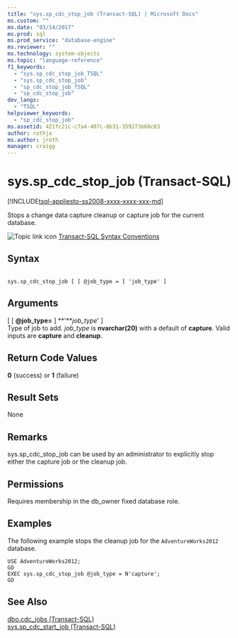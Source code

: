 ```yaml
---
title: "sys.sp_cdc_stop_job (Transact-SQL) | Microsoft Docs"
ms.custom: ""
ms.date: "03/14/2017"
ms.prod: sql
ms.prod_service: "database-engine"
ms.reviewer: ""
ms.technology: system-objects
ms.topic: "language-reference"
f1_keywords: 
  - "sys.sp_cdc_stop_job_TSQL"
  - "sys.sp_cdc_stop_job"
  - "sp_cdc_stop_job_TSQL"
  - "sp_cdc_stop_job"
dev_langs: 
  - "TSQL"
helpviewer_keywords: 
  - "sp_cdc_stop_job"
ms.assetid: 421fc21c-c7a4-407c-8b31-359273b68c63
author: rothja
ms.author: jroth
manager: craigg
---
```

# sys.sp_cdc_stop_job (Transact-SQL)
[!INCLUDE[tsql-appliesto-ss2008-xxxx-xxxx-xxx-md](../../includes/tsql-appliesto-ss2008-xxxx-xxxx-xxx-md.md)]

  Stops a change data capture cleanup or capture job for the current database.  
  
 ![Topic link icon](../../database-engine/configure-windows/media/topic-link.gif "Topic link icon") [Transact-SQL Syntax Conventions](../../t-sql/language-elements/transact-sql-syntax-conventions-transact-sql.md)  
  
## Syntax  
  
```  
  
sys.sp_cdc_stop_job [ [ @job_type = ] 'job_type' ]  
```  
  
## Arguments  
 [ [ **@job_type=** ] **'***job_type*' ]  
 Type of job to add. *job_type* is **nvarchar(20)** with a default of **capture**. Valid inputs are **capture** and **cleanup**.  
  
## Return Code Values  
 **0** (success) or **1** (failure)  
  
## Result Sets  
 None  
  
## Remarks  
 sys.sp_cdc_stop_job can be used by an administrator to explicitly stop either the capture job or the cleanup job.  
  
## Permissions  
 Requires membership in the db_owner fixed database role.  
  
## Examples  
 The following example stops the cleanup job for the `AdventureWorks2012` database.  
  
```  
USE AdventureWorks2012;  
GO  
EXEC sys.sp_cdc_stop_job @job_type = N'capture';  
GO  
```  
  
## See Also  
 [dbo.cdc_jobs &#40;Transact-SQL&#41;](../../relational-databases/system-tables/dbo-cdc-jobs-transact-sql.md)   
 [sys.sp_cdc_start_job &#40;Transact-SQL&#41;](../../relational-databases/system-stored-procedures/sys-sp-cdc-start-job-transact-sql.md)  
  
  
